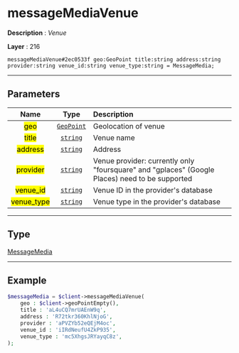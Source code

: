 # messageMediaVenue

**Description** : *Venue*

**Layer** : 216

```tl
messageMediaVenue#2ec0533f geo:GeoPoint title:string address:string provider:string venue_id:string venue_type:string = MessageMedia;
```

---

## Parameters

| Name | Type | Description |
| :---: | :---: | :--- |
| <mark>geo</mark> | [`GeoPoint`](type/GeoPoint) | Geolocation of venue |
| <mark>title</mark> | [`string`](type/string) | Venue name |
| <mark>address</mark> | [`string`](type/string) | Address |
| <mark>provider</mark> | [`string`](type/string) | Venue provider: currently only "foursquare" and "gplaces" (Google Places) need to be supported |
| <mark>venue_id</mark> | [`string`](type/string) | Venue ID in the provider's database |
| <mark>venue_type</mark> | [`string`](type/string) | Venue type in the provider's database |

---

## Type

[MessageMedia](type/MessageMedia)

---

## Example

```php
$messageMedia = $client->messageMediaVenue(
	geo : $client->geoPointEmpty(),
	title : 'aL4uCQ7mrUAEnW9q',
	address : 'R72tkr360KhlNjoG',
	provider : 'aPVZYb52eQEjM4oc',
	venue_id : 'iIRdNeufU4ZkP935',
	venue_type : 'mc5XhgsJRYayqC8z',
);
```